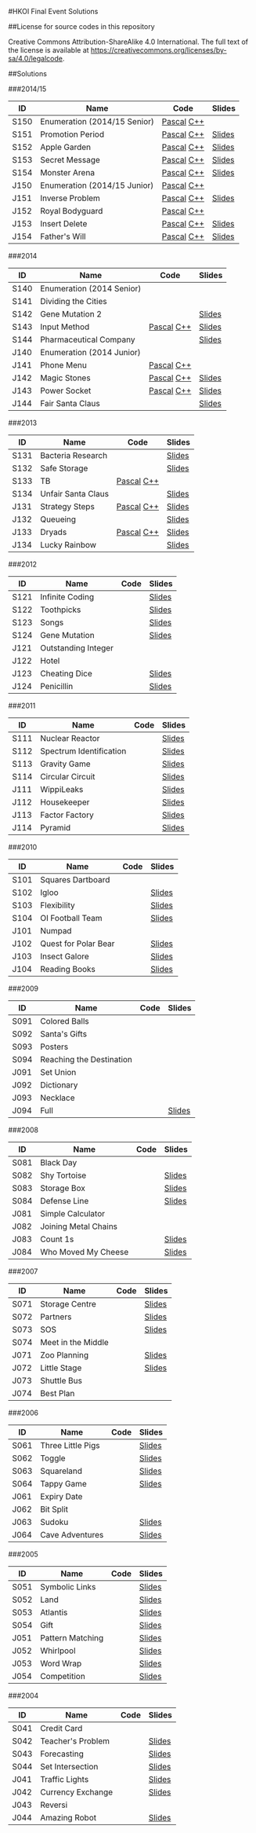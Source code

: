 #HKOI Final Event Solutions

##License for source codes in this repository

Creative Commons Attribution-ShareAlike 4.0 International. The full text of the license is available at https://creativecommons.org/licenses/by-sa/4.0/legalcode.

##Solutions

###2014/15

| ID | Name | Code | Slides |
| ------ | ------ | ------ | ------ |
| S150 | Enumeration (2014/15 Senior) | [Pascal](201415/S150.pas) [C++](201415/S150.cpp) |  |
| S151 | Promotion Period | [Pascal](201415/S151.pas) [C++](201415/S151.cpp) | [Slides](http://assets.hkoi.org/training2015/sen1.pdf) |
| S152 | Apple Garden | [Pascal](201415/S152.pas) [C++](201415/S152.cpp) | [Slides](http://assets.hkoi.org/training2015/sen2.pdf) |
| S153 | Secret Message | [Pascal](201415/S153.pas) [C++](201415/S153.cpp) | [Slides](http://assets.hkoi.org/training2015/sen3.pdf) |
| S154 | Monster Arena | [Pascal](201415/S154.pas) [C++](201415/S154.cpp) | [Slides](http://assets.hkoi.org/training2015/sen4.pdf) |
| J150 | Enumeration (2014/15 Junior) | [Pascal](201415/J150.pas) [C++](201415/J150.cpp) |  |
| J151 | Inverse Problem | [Pascal](201415/J151.pas) [C++](201415/J151.cpp) | [Slides](http://assets.hkoi.org/training2015/jun1.pdf) |
| J152 | Royal Bodyguard | [Pascal](201415/J152.pas) [C++](201415/J152.cpp) |  |
| J153 | Insert Delete | [Pascal](201415/J153.pas) [C++](201415/J153.cpp) | [Slides](http://assets.hkoi.org/training2015/jun3.pdf) |
| J154 | Father's Will | [Pascal](201415/J154.pas) [C++](201415/J154.cpp) | [Slides](http://assets.hkoi.org/training2015/jun4.pdf) |

###2014

| ID | Name | Code | Slides |
| ------ | ------ | ------ | ------ |
| S140 | Enumeration (2014 Senior) |  |  |
| S141 | Dividing the Cities |  |  |
| S142 | Gene Mutation 2 |  | [Slides](http://assets.hkoi.org/training2014/sq2.pptx) |
| S143 | Input Method | [Pascal](2014/S143.pas) [C++](2014/S143.cpp) | [Slides](http://assets.hkoi.org/training2014/sq3.pdf) |
| S144 | Pharmaceutical Company |  | [Slides](http://assets.hkoi.org/training2014/sq4.pptx) |
| J140 | Enumeration (2014 Junior) |  |  |
| J141 | Phone Menu | [Pascal](2014/J141.pas) [C++](2014/J141.cpp) |  |
| J142 | Magic Stones | [Pascal](2014/J142.pas) [C++](2014/J142.cpp) | [Slides](http://assets.hkoi.org/training2014/jq2.pptx) |
| J143 | Power Socket | [Pascal](2014/J143.pas) [C++](2014/J143.cpp) | [Slides](http://assets.hkoi.org/training2014/jq3.pdf) |
| J144 | Fair Santa Claus |  | [Slides](http://assets.hkoi.org/training2014/jq4.pdf) |

###2013

| ID | Name | Code | Slides |
| ------ | ------ | ------ | ------ |
| S131 | Bacteria Research |  | [Slides](http://assets.hkoi.org/training2013/sen1.pdf) |
| S132 | Safe Storage |  | [Slides](http://assets.hkoi.org/training2013/sen2.pdf) |
| S133 | TB | [Pascal](2013/S133.pas) [C++](2013/S133.cpp) |  |
| S134 | Unfair Santa Claus |  | [Slides](http://assets.hkoi.org/training2013/sen4.pdf) |
| J131 | Strategy Steps | [Pascal](2013/J131.pas) [C++](2013/J131.cpp) | [Slides](http://assets.hkoi.org/solutions/2130.pptx) |
| J132 | Queueing |  | [Slides](http://assets.hkoi.org/training2013/jun2.pptx) |
| J133 | Dryads | [Pascal](2013/J133.pas) [C++](2013/J133.cpp) | [Slides](http://assets.hkoi.org/training2013/jun3.pdf) |
| J134 | Lucky Rainbow |  | [Slides](http://assets.hkoi.org/solutions/2133.pptx) |

###2012

| ID | Name | Code | Slides |
| ------ | ------ | ------ | ------ |
| S121 | Infinite Coding |  | [Slides](http://assets.hkoi.org/training2012/Infinite%20Coding.pdf) |
| S122 | Toothpicks |  | [Slides](http://assets.hkoi.org/training2012/Toothpick.pdf) |
| S123 | Songs |  | [Slides](http://assets.hkoi.org/training2012/Songs.pptx) |
| S124 | Gene Mutation |  | [Slides](http://assets.hkoi.org/training2012/GeneMutation.ppt) |
| J121 | Outstanding Integer |  |  |
| J122 | Hotel |  |  |
| J123 | Cheating Dice |  | [Slides](http://assets.hkoi.org/training2012/Dice.pptx) |
| J124 | Penicillin |  | [Slides](http://assets.hkoi.org/training2012/Penicillin.ppt) |

###2011

| ID | Name | Code | Slides |
| ------ | ------ | ------ | ------ |
| S111 | Nuclear Reactor |  | [Slides](http://assets.hkoi.org/training2011/hkoi2011sol.pdf) |
| S112 | Spectrum Identification |  | [Slides](http://assets.hkoi.org/training2011/hkoi2011sol.pdf) |
| S113 | Gravity Game |  | [Slides](http://assets.hkoi.org/training2011/hkoi2011sol.pdf) |
| S114 | Circular Circuit |  | [Slides](http://assets.hkoi.org/training2011/hkoi2011sol.pdf) |
| J111 | WippiLeaks |  | [Slides](http://assets.hkoi.org/training2011/hkoi2011sol.pdf) |
| J112 | Housekeeper |  | [Slides](http://assets.hkoi.org/training2011/hkoi2011sol.pdf) |
| J113 | Factor Factory |  | [Slides](http://assets.hkoi.org/training2011/hkoi2011sol.pdf) |
| J114 | Pyramid |  | [Slides](http://assets.hkoi.org/training2011/hkoi2011sol.pdf) |

###2010

| ID | Name | Code | Slides |
| ------ | ------ | ------ | ------ |
| S101 | Squares Dartboard |  |  |
| S102 | Igloo |  | [Slides](http://assets.hkoi.org/training2010/igloo.pptx) |
| S103 | Flexibility |  | [Slides](http://assets.hkoi.org/training2010/s3.pdf) |
| S104 | OI Football Team |  | [Slides](http://assets.hkoi.org/training2010/s4.pdf) |
| J101 | Numpad |  |  |
| J102 | Quest for Polar Bear |  | [Slides](http://assets.hkoi.org/training2010/quest.pptx) |
| J103 | Insect Galore |  | [Slides](http://assets.hkoi.org/training2010/insect.pptx) |
| J104 | Reading Books |  | [Slides](http://assets.hkoi.org/training2010/score.pptx) |

###2009

| ID | Name | Code | Slides |
| ------ | ------ | ------ | ------ |
| S091 | Colored Balls |  |  |
| S092 | Santa's Gifts |  |  |
| S093 | Posters |  |  |
| S094 | Reaching the Destination |  |  |
| J091 | Set Union |  |  |
| J092 | Dictionary |  |  |
| J093 | Necklace |  |  |
| J094 | Full |  | [Slides](http://assets.hkoi.org/solutions/2093.pptx) |

###2008

| ID | Name | Code | Slides |
| ------ | ------ | ------ | ------ |
| S081 | Black Day |  |  |
| S082 | Shy Tortoise |  | [Slides](http://assets.hkoi.org/training2008/01_sol_sq2.ppt) |
| S083 | Storage Box |  | [Slides](http://assets.hkoi.org/training2008/01_sol_sq3.ppt) |
| S084 | Defense Line |  | [Slides](http://assets.hkoi.org/training2008/01_sol_sq4.ppt) |
| J081 | Simple Calculator |  |  |
| J082 | Joining Metal Chains |  |  |
| J083 | Count 1s |  | [Slides](http://assets.hkoi.org/training2008/01_sol_jq3.ppt) |
| J084 | Who Moved My Cheese |  | [Slides](http://assets.hkoi.org/training2008/01_sol_jq4.ppt) |

###2007

| ID | Name | Code | Slides |
| ------ | ------ | ------ | ------ |
| S071 | Storage Centre |  | [Slides](http://assets.hkoi.org/training2007/01_sol_sq1.ppt) |
| S072 | Partners |  | [Slides](http://assets.hkoi.org/training2007/01_sol_sq2.ppt) |
| S073 | SOS |  | [Slides](http://assets.hkoi.org/training2007/01_sol_sq3.pdf) |
| S074 | Meet in the Middle |  |  |
| J071 | Zoo Planning |  | [Slides](http://assets.hkoi.org/training2007/01_sol_jq1.pdf) |
| J072 | Little Stage |  | [Slides](http://assets.hkoi.org/training2007/01_sol_jq2.ppt) |
| J073 | Shuttle Bus |  |  |
| J074 | Best Plan |  |  |

###2006

| ID | Name | Code | Slides |
| ------ | ------ | ------ | ------ |
| S061 | Three Little Pigs |  | [Slides](http://assets.hkoi.org/training2006/01_sol_s1.ppt) |
| S062 | Toggle |  | [Slides](http://assets.hkoi.org/training2006/01_sol_s2.ppt) |
| S063 | Squareland |  | [Slides](http://assets.hkoi.org/training2006/01_sol_s3.ppt) |
| S064 | Tappy Game |  | [Slides](http://assets.hkoi.org/training2006/01_sol_s4.ppt) |
| J061 | Expiry Date |  |  |
| J062 | Bit Split |  |  |
| J063 | Sudoku |  | [Slides](http://assets.hkoi.org/training2006/01_sol_j3.ppt) |
| J064 | Cave Adventures |  | [Slides](http://assets.hkoi.org/training2006/01_sol_j4.ppt) |

###2005

| ID | Name | Code | Slides |
| ------ | ------ | ------ | ------ |
| S051 | Symbolic Links |  | [Slides](http://assets.hkoi.org/training2005/01_sol_s1.ppt) |
| S052 | Land |  | [Slides](http://assets.hkoi.org/training2005/01_sol_s2.pdf) |
| S053 | Atlantis |  | [Slides](http://assets.hkoi.org/training2005/01_sol_s3.ppt) |
| S054 | Gift |  | [Slides](http://assets.hkoi.org/training2005/01_sol_s4.ppt) |
| J051 | Pattern Matching |  | [Slides](http://assets.hkoi.org/training2005/01_sol_j1.ppt) |
| J052 | Whirlpool |  | [Slides](http://assets.hkoi.org/training2005/01_sol_j2.ppt) |
| J053 | Word Wrap |  | [Slides](http://assets.hkoi.org/training2005/01_sol_j3.ppt) |
| J054 | Competition |  | [Slides](http://assets.hkoi.org/training2005/01_sol_j4.pdf) |

###2004

| ID | Name | Code | Slides |
| ------ | ------ | ------ | ------ |
| S041 | Credit Card |  |  |
| S042 | Teacher's Problem |  | [Slides](http://assets.hkoi.org/training2004/01_sol_s2.pdf) |
| S043 | Forecasting |  | [Slides](http://assets.hkoi.org/training2004/01_sol_s3.pdf) |
| S044 | Set Intersection |  | [Slides](http://assets.hkoi.org/training2004/01_sol_s4.pdf) |
| J041 | Traffic Lights |  | [Slides](http://assets.hkoi.org/training2004/01_sol_j1.pdf) |
| J042 | Currency Exchange |  | [Slides](http://assets.hkoi.org/training2004/01_sol_j2.pdf) |
| J043 | Reversi |  |  |
| J044 | Amazing Robot |  | [Slides](http://assets.hkoi.org/training2004/01_sol_j4.pdf) |

